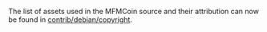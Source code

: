 The list of assets used in the MFMCoin source and their attribution can now be found in [contrib/debian/copyright](../contrib/debian/copyright).
